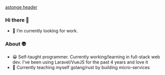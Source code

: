 [astonge header](https://github-readme-stats.vercel.app/api/?username=astonge&theme=dracula)

### Hi there 👋
- 🔭 I’m currently looking for work.

### About 👽
- 😀 Self-taught programmer. Currently working/learning in full-stack web dev. I've been using Laravel/VueJS for the past 4 years and love it
- 🚧 Currently teaching myself golang/rust by building micro-services
